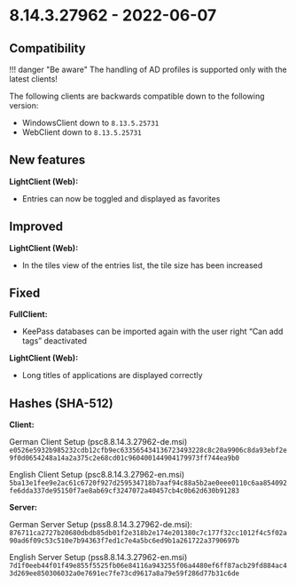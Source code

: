 
# 8.14.3.27962 - 2022-06-07

## Compatibility

!!! danger "Be aware"
    The handling of AD profiles is supported only with the latest clients!

The following clients are backwards compatible down to the following version:

- WindowsClient down to  `8.13.5.25731`
- WebClient down to `8.13.5.25731`

## New features

**LightClient (Web):**

- Entries can now be toggled and displayed as favorites

## Improved

**LightClient (Web):**

- In the tiles view of the entries list, the tile size has been increased

## Fixed

**FullClient:**

- KeePass databases can be imported again with the user right “Can add tags” deactivated

**LightClient (Web):**

- Long titles of applications are displayed correctly

## Hashes (SHA-512)

**Client:**

German Client Setup (psc8.8.14.3.27962-de.msi)
`e0526e5932b985232cdb12cfb9ec633565434136723493228c8c20a9906c8da93ebf2e9f0d0654248a14a2a375c2e68cd01c960400144904179973ff744ea9b0`

English Client Setup (psc8.8.14.3.27962-en.msi)
`5ba13e1fee9e2ac61c6720f927d259534718b7aaf94c88a5b2ae0eee0110c6aa854092fe6dda337de95150f7ae8ab69cf3247072a40457cb4c0b62d630b91283`

**Server:**

German Server Setup (pss8.8.14.3.27962-de.msi):
`876711ca2727b20680dbdb85db01f2e318b2e174e201380c7c177f32cc1012f4c5f02a90ad6f09c53c510e7b94363f7ed1c7e4a5bc6ed9b1a261722a3790697b`

English Server Setup (pss8.8.14.3.27962-en.msi)
`7d1f0eeb44f01f49e855f5525fb06e84116a943255f06a4480ef6ff87acb29fd884ac43d269ee850306032a0e7691ec7fe73cd9617a8a79e59f286d77b31c6de`
